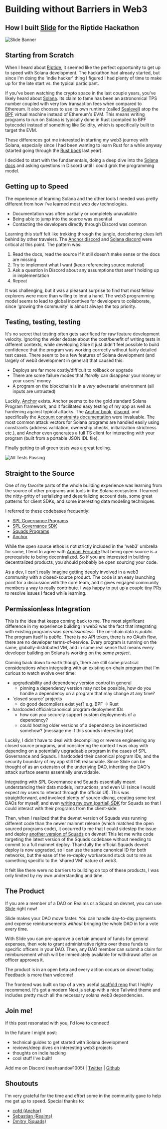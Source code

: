 # Building without Barriers in Web3
## How I built [Slide](https://getslide.xyz) for the Riptide Hackathon

![Slide Banner](/slidehome.png)

## Starting from Scratch

When I heard about [Riptide](https://solana.com/riptide), it seemed like the perfect opportunity to get up to speed with Solana development. The hackathon had already started, but since I'm doing the 'indie hacker' thing I figured I had plenty of time to make up for the late start vs. the typical participant.

If you've been watching the crypto space in the last couple years, you've likely heard about [Solana](https://solana.com/). Its claim to fame has been an astronomical TPS number coupled with very low transaction fees when compared to Ethereum. It also chooses to use its own runtime (called [Sealevel](https://medium.com/solana-labs/sealevel-parallel-processing-thousands-of-smart-contracts-d814b378192)) atop the [BPF](https://en.wikipedia.org/wiki/Berkeley_Packet_Filter) virtual machine instead of Ethereum's EVM. This means writing programs to run on Solana is typically done in Rust (compiled to BPF bytecode) instead of something like Solidity, which is specifically built to target the EVM.

These differences got me interested in starting my web3 journey with Solana, especially since I had been wanting to learn Rust for a while anyway (started going through the [Rust book](https://doc.rust-lang.org/stable/book/) last year).

I decided to start with the fundamentals, doing a deep dive into the [Solana docs](https://docs.solana.com/) and asking questions in Discord until I could grok the programming model.

## Getting up to Speed

The experience of learning Solana and the other tools I needed was pretty different from how I've learned most web dev technologies.

- Documentation was often partially or completely unavailable
- Being able to jump into the source was essential
- Contacting the developers directly through Discord was common

Learning this stuff felt like trekking through the jungle, deciphering clues left behind by other travelers. The [Anchor discord](https://discord.gg/HB2kAveZ) and [Solana discord](https://discord.gg/solana) were critical at this point. The pattern was:

1. Read the docs, read the source if it still doesn't make sense or the docs are missing
2. Try to implement what I want (keep referencing source material)
3. Ask a question in Discord about any assumptions that aren't holding up in implementation
4. Repeat

It was challenging, but it was a pleasant surprise to find that most fellow explorers were more than willing to lend a hand. The web3 programming model seems to lead to global incentives for developers to collaborate, since 'growing the community' is almost always the top priority.

## Testing, testing, testing

It's no secret that testing often gets sacrificed for raw feature development velocity. Ignoring the wider debate about the cost/benefit of writing tests in different contexts, while developing Slide it just didn't feel possible to build confidence that the program was working correctly without fairly detailed test cases. There seem to be a few features of Solana development (and largely of web3 development in general) that caused this:

- Deploys are far more costly/difficult to rollback or upgrade
- There are some failure modes that _literally_ can disappear your money or your users' money
- A program on the blockchain is in a _very_ adversarial environment (all inputs are untrusted)

Luckily, [Anchor](https://github.com/project-serum/anchor) exists. Anchor seems to be the gold standard Solana Program framework, and it facilitated easy testing of my app as well as hardening against typical attacks. The [Anchor book](https://book.anchor-lang.com/), [discord](https://discord.gg/HB2kAveZ), and specifically the [Account constraints documentation](https://docs.rs/anchor-lang/latest/anchor_lang/derive.Accounts.html) were invaluable. The most common attack vectors for Solana programs are handled easily using constraints (address validation, ownership checks, initialization strictness etc.), and Anchor even generates a full TS client for interacting with your program (built from a portable JSON IDL file).

Finally getting to all green tests was a great feeling.

![All Tests Passing](/Anchor_all_green_tests.png)

## Straight to the Source

One of my favorite parts of the whole building experience was learning from the source of other programs and tools in the Solana ecosystem. I learned the nitty-gritty of serializing and deserializing account data, some great patterns for client SDKs, and some interesting data modeling techniques.

I referred to these codebases frequently:
- [SPL Governance Programs](https://github.com/solana-labs/solana-program-library/tree/master/governance)
- [SPL Governance SDK](https://github.com/solana-labs/oyster/tree/main/packages/governance-sdk)
- [Squads Programs](https://github.com/squads-dapp/program)
- [Anchor](https://github.com/project-serum/anchor)

While the open source ethos is not strictly included in the 'web3' umbrella for some, I tend to agree with [Armani Ferrante](https://twitter.com/armaniferrante/status/1507858297067642883) that being open source is a prerequisite to being decentralized. So if you are interested in building decentralized products, you should probably be open sourcing your code.

As a dev, I can't really imagine getting deeply involved in a web3 community with a closed-source product. The code is an easy launching point for a discussion with the core team, and it gives engaged community members a way to really contribute. I was happy to put up a couple [tiny](https://github.com/solana-labs/oyster/pull/524) [PRs](https://github.com/squads-dapp/program/pull/1) to resolve issues I faced while learning.


## Permissionless Integration

This is the idea that keeps coming back to me. The most significant difference in my experience building in web3 was the fact that integrating with existing programs was _permissionless_. The on-chain data is *public*. The program itself is *public*. There is no API token, there is no OAuth flow, there are no developer terms-of-service. Every program is running on the same, globally-distributed VM, and in some real sense that means every developer building on Solana is working on the _same project_.

Coming back down to earth though, there are still some practical considerations when integrating with an existing on-chain program that I'm curious to watch evolve over time:
- upgradeability and dependency version control in general
  - pinning a dependency version may not be possible, how do you handle a dependency on a program that may change at any time?
- 'closed source' projects
  - do good decompilers exist yet? e.g. BPF -> Rust
- hardcoded official/canonical program deployment IDs
  - how can you securely support custom deployments of a dependency?
  - could hosting older versions of a dependency be incentivized somehow? (message me if this sounds interesting btw)

Luckily, I didn't have to deal with decompiling or reverse engineering any closed source programs, and considering the context I was okay with depending on a potentially upgradeable program in the cases of SPL Governance and Squads. I hardcoded their canonical program IDs, and the security boundary of my app still felt reasonable. Since Slide can be thought of as an extension of the underlying DAO, inheriting the DAO's attack surface seems essentially unavoidable.

Integrating with SPL Governance and Squads essentially meant understanding their data models, instructions, and even UI (since I would expect my users to interact through the official UI). This was straightforward, and involved plenty of source-diving, creating some test DAOs for myself, and even [writing my own (partial) SDK](https://www.npmjs.com/package/@slidexyz/squads-sdk) for Squads so that I could interact with their programs from the client-side.

Then, when I realized that the devnet version of Squads was running different code than the newer mainnet release (which matched the open sourced programs code), it occurred to me that I could sidestep the issue and deploy [another version of Squads](https://explorer.solana.com/address/3BgFvAdsYQsX7MfudNcXcLFizyy2XSBL3uuZeUysR2p7?cluster=devnet) on devnet! This let me write code targeting the latest version of the Squads codebase without needing to commit to a full mainnet deploy. Thankfully the official Squads devnet deploy is now upgraded, so I can use the same canonical ID for both networks, but the ease of the re-deploy workaround stuck out to me as something specific to the 'shared VM' nature of web3.

It felt like there were no barriers to building on top of these products, I was only limited by my own understanding and time.

## The Product

If you are a member of a DAO on Realms or a Squad on devnet, you can use [Slide](https://getslide.xyz) right now!

Slide makes your DAO move faster. You can handle day-to-day payments and expense reimbursements _without_ bringing the whole DAO in for a vote every time.

With Slide you can pre-approve a certain amount of funds for general expenses, then vote to grant administrative rights over these funds to specific officers in your DAO. Then, any DAO member can submit a claim for reimbursement which will be immediately available for withdrawal after an officer approves it.

The product is in an open beta and every action occurs on *devnet* today. Feedback is more than welcome!

The frontend was built on top of a very useful [scaffold repo](https://github.com/thuglabs/create-dapp-solana-nextjs) that I highly recommend. It's got a modern Next.js setup with a nice Tailwind theme and includes pretty much all the necessary solana web3 dependencies.

## Join me!

If this post resonated with you, I'd love to connect!

In the future I might post:
- technical guides to get started with Solana development
- reviews/deep dives on interesting web3 projects
- thoughts on indie hacking
- cool stuff I've built!

Add me on
Discord (nashsando#1005)  |  [Twitter](https://twitter.com/evandoyleDEV)  |  [Github](https://github.com/emdoyle)

## Shoutouts

I'm very grateful for the time and effort some in the community gave to help me get up to speed.
Special thanks to:
- [cqfd (Anchor)](https://twitter.com/cqfdee)
- [Sebastian (Realms)](https://twitter.com/Sebastian_Bor)
- [Dmitry (Squads)](https://twitter.com/mitya_tzar)